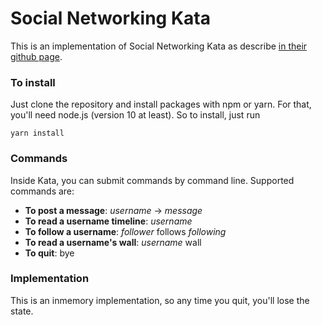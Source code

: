 # Social Networking Kata
This is an implementation of Social Networking Kata as describe [in their github page](https://github.com/xpeppers/social_networking_kata).

### To install
Just clone the repository and install packages with npm or yarn. For that, you'll need node.js (version 10 at least).
So to install, just run
```
yarn install
```

### Commands
Inside Kata, you can submit commands by command line. Supported commands are:
* **To post a message**: _username_ -> _message_
* **To read a username timeline**: _username_
* **To follow a username**: _follower_ follows _following_
* **To read a username's wall**: _username_ wall
* **To quit**: bye
 
### Implementation
This is an inmemory implementation, so any time you quit, you'll lose the state.